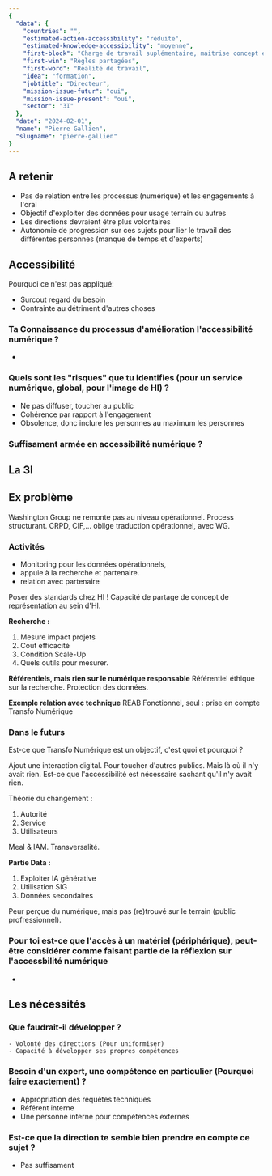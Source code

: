 ```yaml
---
{
  "data": {
    "countries": "",
    "estimated-action-accessibility": "réduite",
    "estimated-knowledge-accessibility": "moyenne",
    "first-block": "Charge de travail suplémentaire, maitrise concept et technique",
    "first-win": "Règles partagées",
    "first-word": "Réalité de travail",
    "idea": "formation",
    "jobtitle": "Directeur",
    "mission-issue-futur": "oui",
    "mission-issue-present": "oui",
    "sector": "3I"
  },
  "date": "2024-02-01",
  "name": "Pierre Gallien",
  "slugname": "pierre-gallien"
}
---
```


## A retenir

  - Pas de relation entre les processus (numérique) et les engagements à l'oral
  - Objectif d'exploiter des données pour usage terrain ou autres
  - Les directions devraient être plus volontaires
  - Autonomie de progression sur ces sujets pour lier le travail des différentes personnes (manque de temps et d'experts)
  
## Accessibilité

Pourquoi ce n'est pas appliqué: 

  - Surcout regard du besoin
  - Contrainte au détriment d'autres choses

### Ta Connaissance du processus d'amélioration l'accessibilité numérique ?

- 

### Quels sont les "risques" que tu identifies (pour un service numérique, global, pour l'image de HI) ?

 - Ne pas diffuser, toucher au public
 - Cohérence par rapport à l'engagement
 - Obsolence, donc inclure les personnes au maximum les personnes

### Suffisament armée en accessibilité numérique ?

## La 3I

## Ex problème

Washington Group ne remonte pas au niveau opérationnel. Process structurant.
CRPD, CIF,... oblige traduction opérationnel, avec WG.

### Activités

  - Monitoring pour les données opérationnels,
  - appuie à la recherche et partenaire. 
  - relation avec partenaire

Poser des standards chez HI !
Capacité de partage de concept de représentation au sein d'HI.

**Recherche :**

  1. Mesure impact projets
  2. Cout efficacité
  3. Condition Scale-Up
  4. Quels outils pour mesurer.

**Référentiels, mais rien sur le numérique responsable**
Référentiel éthique sur la recherche. Protection des données.

**Exemple relation avec technique**
REAB Fonctionnel, seul : prise en compte Transfo Numérique

### Dans le futurs 

Est-ce que Transfo Numérique est un objectif, c'est quoi et pourquoi ?

Ajout une interaction digital. Pour toucher d'autres publics.
Mais là où il n'y avait rien. 
Est-ce que l'accessibilité est nécessaire sachant qu'il n'y avait rien.  

Théorie du changement : 

  1. Autorité
  1. Service
  1. Utilisateurs

Meal & IAM. Transversalité. 

**Partie Data :**

  1. Exploiter IA générative
  1. Utilisation SIG
  1. Données secondaires

Peur perçue du numérique, mais pas (re)trouvé sur le terrain (public profressionnel).


### Pour toi est-ce que l'accès à un matériel (périphérique), peut-être considérer comme faisant partie de la réflexion sur l'accessbilité numérique 
- 

## Les nécessités

### Que faudrait-il développer ?

    - Volonté des directions (Pour uniformiser)
    - Capacité à développer ses propres compétences

### Besoin d'un expert, une compétence en particulier (Pourquoi faire exactement) ?

  - Appropriation des requêtes techniques
  - Référent interne
  - Une personne interne pour compétences externes

### Est-ce que la direction te semble bien prendre en compte ce sujet ?

  - Pas suffisament  
